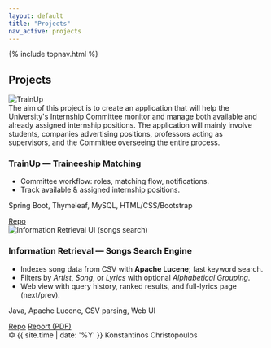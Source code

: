 ```yaml
---
layout: default
title: "Projects"
nav_active: projects
---
```


<link rel="stylesheet" href="{{ '/assets/css/style.css' | relative_url }}">

{% include topnav.html %}

<section class="section">
  <h1>Projects</h1>

  <div class="project-list">
    <!-- TrainUp -->
    <article class="p-card">
      <img class="p-thumb" src="{{ '/assets/img/TrainUp/TrainUp.jpg' | relative_url }}" alt="TrainUp">
      <div class="p-body">
      The aim of this project is to create an application that will help the University's Internship Committee monitor and manage both available and already assigned internship positions.   The application will mainly involve students, companies advertising positions, professors acting as supervisors, and the Committee overseeing the entire process.
        <h3>TrainUp — Traineeship Matching</h3>
        <ul class="p-bullets">
          <li>Committee workflow: roles, matching flow, notifications.</li>
          <li>Track available & assigned internship positions.</li>
        </ul>
        <p class="p-tech">Spring Boot, Thymeleaf, MySQL, HTML/CSS/Bootstrap</p>
        <div class="p-actions">
          <a class="btn small" href="https://github.com/YOUR_GITHUB/trainup" target="_blank">Repo</a>
        </div>
      </div>
    </article>
    <!-- Information Retrieval (Songs Search) -->
  <article class="p-card">
    <img class="p-thumb" src="{{ '/assets/img/Informationretrieval/Information-Retrieval.jpg' | relative_url }}" alt="Information Retrieval UI (songs search)">
    <div class="p-body">
      <h3>Information Retrieval — Songs Search Engine</h3>
      <ul class="p-bullets">
        <li>Indexes song data from CSV with <strong>Apache Lucene</strong>; fast keyword search.</li>
        <li>Filters by <em>Artist</em>, <em>Song</em>, or <em>Lyrics</em> with optional <em>Alphabetical Grouping</em>.</li>
        <li>Web view with query history, ranked results, and full-lyrics page (next/prev).</li>
      </ul>
      <p class="p-tech">Java, Apache Lucene, CSV parsing, Web UI</p>
      <div class="p-actions">
        <a class="btn small" href="https://github.com/KonstantinosC7/InformationRetrieval" target="_blank">Repo</a>
        <!-- Option A: link to the PDF in GitHub -->
        <a class="btn small ghost" href="https://github.com/KonstantinosC7/InformationRetrieval/blob/main/Report_Information_Retrieval.pdf" target="_blank">Report (PDF)</a>
    </div>
  </div>
</article>

      

<footer class="footer">
  <span>© {{ site.time | date: '%Y' }} Konstantinos Christopoulos</span>
</footer>
